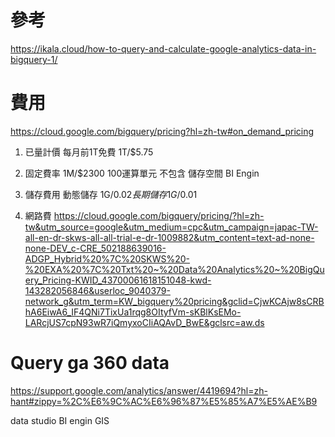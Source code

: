 
# 參考
https://ikala.cloud/how-to-query-and-calculate-google-analytics-data-in-bigquery-1/

# 費用
https://cloud.google.com/bigquery/pricing?hl=zh-tw#on_demand_pricing
1. 已量計價 每月前1T免費 1T/$5.75

2. 固定費率 1M/$2300 100運算單元
不包含 儲存空間 BI Engin

3. 儲存費用 動態儲存 1G/$0.02 長期儲存 1G/$0.01

4. 網路費
https://cloud.google.com/bigquery/pricing/?hl=zh-tw&utm_source=google&utm_medium=cpc&utm_campaign=japac-TW-all-en-dr-skws-all-all-trial-e-dr-1009882&utm_content=text-ad-none-none-DEV_c-CRE_502188639016-ADGP_Hybrid%20%7C%20SKWS%20-%20EXA%20%7C%20Txt%20~%20Data%20Analytics%20~%20BigQuery_Pricing-KWID_43700061618151048-kwd-143282056846&userloc_9040379-network_g&utm_term=KW_bigquery%20pricing&gclid=CjwKCAjw8sCRBhA6EiwA6_IF4QNi7TixUa1rqg8OItyfVm-sKBlKsEMo-LARcjUS7cpN93wR7iQmyxoCIiAQAvD_BwE&gclsrc=aw.ds

# Query ga 360 data
https://support.google.com/analytics/answer/4419694?hl=zh-hant#zippy=%2C%E6%9C%AC%E6%96%87%E5%85%A7%E5%AE%B9


data studio
BI engin
GIS
